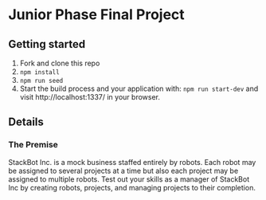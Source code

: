 # Junior Phase Final Project

## Getting started

1. Fork and clone this repo
2. `npm install`
3. `npm run seed`
4. Start the build process and your application with: `npm run start-dev` and visit http://localhost:1337/ in your browser.

## Details

### The Premise

StackBot Inc. is a mock business staffed entirely by robots. Each robot may be assigned to several projects at a time but also each project may be assigned to multiple robots. Test out your skills as a manager of StackBot Inc by creating robots, projects, and managing projects to their completion.
